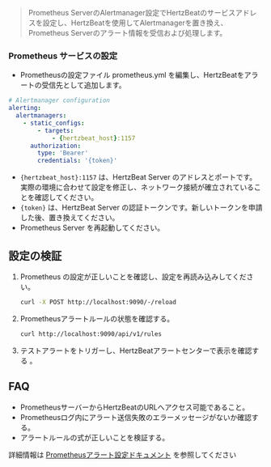 > Prometheus ServerのAlertmanager設定でHertzBeatのサービスアドレスを設定し、HertzBeatを使用してAlertmanagerを置き換え、Prometheus Serverのアラート情報を受信および処理します。

### Prometheus サービスの設定

- Prometheusの設定ファイル prometheus.yml を編集し、HertzBeatをアラートの受信先として追加します。
```yaml
# Alertmanager configuration
alerting:
  alertmanagers:
    - static_configs:
        - targets:
            - {hertzbeat_host}:1157
      authorization:
        type: 'Bearer'
        credentials: '{token}'

```
- `{hertzbeat_host}:1157` は、HertzBeat Server のアドレスとポートです。実際の環境に合わせて設定を修正し、ネットワーク接続が確立されていることを確認してください。
- `{token}` は、HertzBeat Server の認証トークンです。新しいトークンを申請した後、置き換えてください。
- Prometheus Server を再起動してください。

## 設定の検証

1. Prometheus の設定が正しいことを確認し、設定を再読み込みしてください。
    ```bash
    curl -X POST http://localhost:9090/-/reload
    ```
2. Prometheusアラートルールの状態を確認する。
    ```bash
    curl http://localhost:9090/api/v1/rules
    ```
3. テストアラートをトリガーし、HertzBeatアラートセンターで表示を確認する 。

## FAQ

- PrometheusサーバーからHertzBeatのURLへアクセス可能であること。
- Prometheusログ内にアラート送信失敗のエラーメッセージがないか確認する。
- アラートルールの式が正しいことを検証する。

詳細情報は [Prometheusアラート設定ドキュメント](https://prometheus.io/docs/alerting/latest/configuration/) を参照してください
